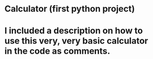 # Calculator (first python project)
# I included a description on how to use this very, very basic calculator in the code as comments.
